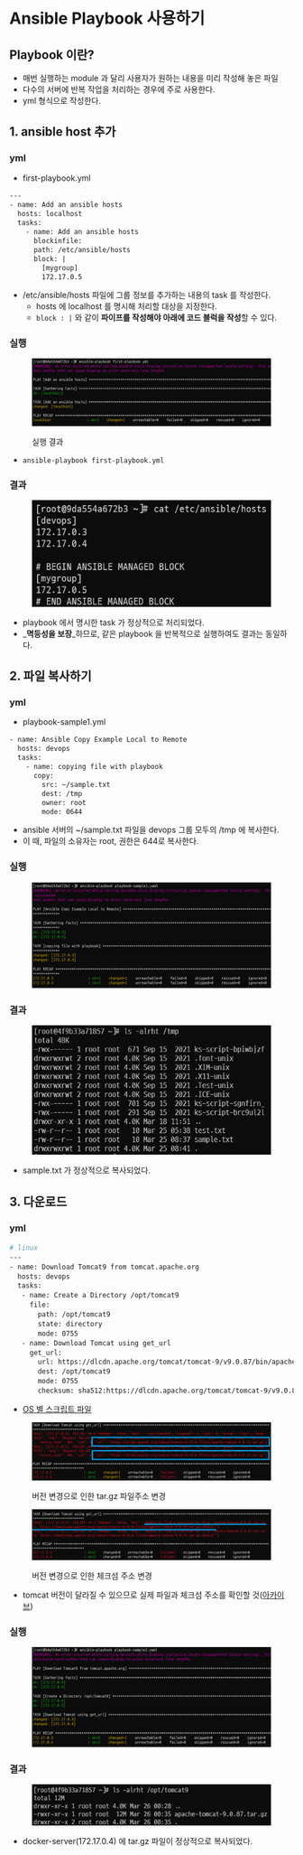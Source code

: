 # Ansible Playbook 사용하기

## Playbook 이란?

* 매번 실행하는 module 과 달리 사용자가 원하는 내용을 미리 작성해 놓은 파일
* 다수의 서버에 반복 작업을 처리하는 경우에 주로 사용한다.
* &#x20;yml 형식으로 작성한다.



## 1. ansible host 추가

### yml

* first-playbook.yml

```
---
- name: Add an ansible hosts
  hosts: localhost
  tasks:
    - name: Add an ansible hosts
      blockinfile:
      path: /etc/ansible/hosts
      block: |
        [mygroup]
        172.17.0.5

```

* /etc/ansible/hosts 파일에 그룹 정보를 추가하는 내용의 task 를 작성한다.
  * hosts 에 localhost 를 명시해 처리할 대상을 지정한다.
  * `block : |` 와 같이 **파이프를 작성해야 아래에 코드 블럭을 작성**할 수 있다.

### 실행

<figure><img src="../../.gitbook/assets/image (8).png" alt=""><figcaption><p>실행 결과</p></figcaption></figure>

* `ansible-playbook first-playbook.yml`



### 결과

<figure><img src="../../.gitbook/assets/image (1) (1).png" alt=""><figcaption></figcaption></figure>

* playbook 에서 명시한 task 가 정상적으로 처리되었다.
* _**멱등성을 보장**_하므로, 같은 playbook 을 반복적으로 실행하여도 결과는 동일하다.



## 2. 파일 복사하기

### yml

* playbook-sample1.yml

```
- name: Ansible Copy Example Local to Remote
  hosts: devops
  tasks:
    - name: copying file with playbook
      copy:
        src: ~/sample.txt
        dest: /tmp
        owner: root
        mode: 0644
```

* ansible 서버의 \~/sample.txt 파일을 devops 그룹 모두의 /tmp 에 복사한다.
* 이 때, 파일의 소유자는 root, 권한은 644로 복사한다.

### 실행

<figure><img src="../../.gitbook/assets/image (2) (1).png" alt=""><figcaption></figcaption></figure>

### 결과

<figure><img src="../../.gitbook/assets/image (3) (1).png" alt=""><figcaption></figcaption></figure>

* sample.txt 가 정상적으로 복사되었다.



## 3. 다운로드

### yml

```bash
# linux
---
- name: Download Tomcat9 from tomcat.apache.org
  hosts: devops
  tasks:
   - name: Create a Directory /opt/tomcat9
     file:
       path: /opt/tomcat9
       state: directory
       mode: 0755
   - name: Download Tomcat using get_url
     get_url:
       url: https://dlcdn.apache.org/tomcat/tomcat-9/v9.0.87/bin/apache-tomcat-9.0.87.tar.gz
       dest: /opt/tomcat9
       mode: 0755
       checksum: sha512:https://dlcdn.apache.org/tomcat/tomcat-9/v9.0.87/bin/apache-tomcat-9.0.87.tar.gz.sha512
```

* [OS 별 스크립트 파일](https://github.com/joneconsulting/jenkins\_cicd\_script/tree/master/playbook\_script)

<figure><img src="../../.gitbook/assets/image (74).png" alt=""><figcaption><p>버전 변경으로 인한 tar.gz 파일주소 변경</p></figcaption></figure>

<figure><img src="../../.gitbook/assets/image (77).png" alt=""><figcaption><p>버전 변경으로 인한 체크섬 주소 변경</p></figcaption></figure>

* tomcat 버전이 달라질 수 있으므로 실제 파일과 체크섬 주소를 확인할 것([아카이브](https://dlcdn.apache.org/tomcat/))

### 실행

<figure><img src="../../.gitbook/assets/image (71).png" alt=""><figcaption></figcaption></figure>

### 결과

<figure><img src="../../.gitbook/assets/image (79).png" alt=""><figcaption></figcaption></figure>

* docker-server(172.17.0.4) 에 tar.gz 파일이 정상적으로 복사되었다.

